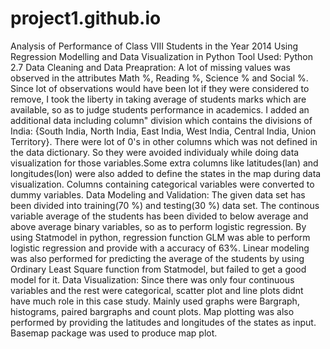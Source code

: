 # project1.github.io
Analysis of Performance of Class VIII Students in the Year 2014 Using Regression Modelling and Data Visualization in Python
Tool Used: Python 2.7
Data Cleaning and Data Preapration: A lot of missing values was observed in the attributes Math %, Reading %, Science % and Social %. Since lot of observations would have been lot if they were considered to remove, I took the liberty in taking average of students marks which are available, so as to judge students performance in academics. I added an additional data including column" division which contains the divisions of India: {South India, North India, East India, West India, Central India, Union Territory}. There were lot of 0's in other columns which was not defined in the data dictionary. So they were avoided individualy while doing data visualization for those variables.Some extra columns like latitudes(lan) and longitudes(lon) were also added to define the states in the map during data visualization. Columns containing categorical variables were converted to dummy variables.
Data Modeling and Validation: The given data set has been divided into training(70 %) and testing(30 %) data set. The continous variable average of the students has been divided to below average and above average binary variables, so as to perform logistic regression. By using Statmodel in python, regression function GLM was able to perform logistic regression and provide with a accuracy of 63%. Linear modeling was also performed for predicting the average of the students by using Ordinary Least Square function from Statmodel, but failed to get a good model for it.
Data Visualization: Since there was only four continuous variables and the rest were categorical, scatter plot and line plots didnt have much role in this case study. Mainly used graphs were Bargraph, histograms, paired bargraphs and count plots. Map plotting was also performed by providing the latitudes and longitudes of the states as input. Basemap package was used to produce map plot. 
